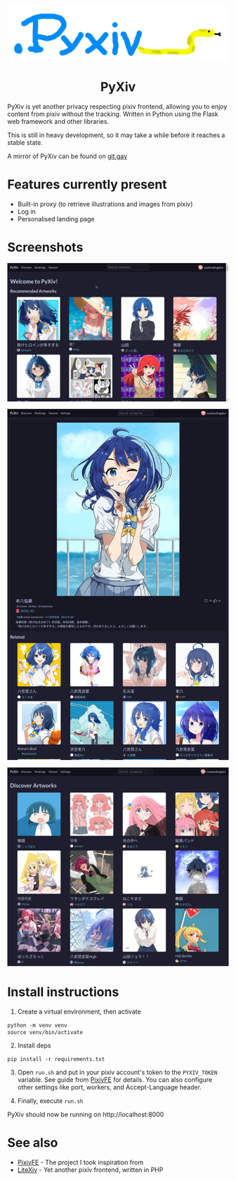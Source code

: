 <div align="center">
    
![PyXiv logo](/static/pyxiv_wide.png)

# PyXiv

</div>

PyXiv is yet another privacy respecting pixiv frontend, allowing you to enjoy content from pixiv without the tracking. Written in Python using the Flask web framework and other libraries.

This is still in heavy development, so it may take a while before it reaches a stable state.

A mirror of PyXiv can be found on [git.gay](https://git.gay/kita/PyXiv)

# Features currently present
* Built-in proxy (to retrieve illustrations and images from pixiv)
* Log in
* Personalised landing page

# Screenshots

![Screenshot of PyXiv's landing page, logged in as coolesdingdev](/screenshots/screenshot.png)

![Screenshot of an illustration of Anna Yanami, with various information as well as related artworks](/screenshots/artwork.png)

![Screenshot of the discovery page](/screenshots/discover.png)

# Install instructions
1. Create a virtual environment, then activate
```
python -m venv venv
source venv/bin/activate
```

2. Install deps
```
pip install -r requirements.txt
```

3. Open `run.sh` and put in your pixiv account's token to the `PYXIV_TOKEN` variable. See guide from [PixivFE](https://pixivfe-docs.pages.dev/obtaining-pixivfe-token/) for details. You can also configure other settings like port, workers, and Accept-Language header.

4. Finally, execute `run.sh`

PyXiv should now be running on http://localhost:8000

# See also
* [PixivFE](https://codeberg.org/VnPower/PixivFE) - The project I took inspiration from
* [LiteXiv](https://codeberg.org/Peaksol/LiteXiv) - Yet another pixiv frontend, written in PHP
